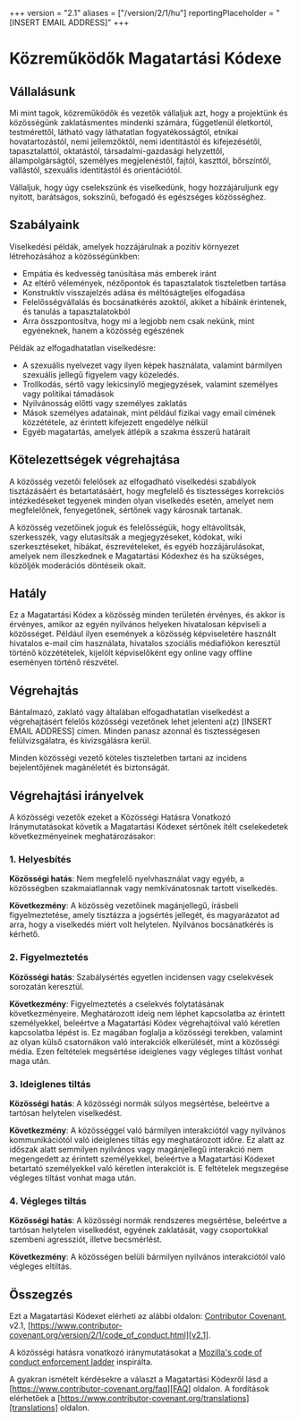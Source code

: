 +++
version = "2.1"
aliases = ["/version/2/1/hu"]
reportingPlaceholder = "[INSERT EMAIL ADDRESS]"
+++

# Közreműködők Magatartási Kódexe

## Vállalásunk

Mi mint tagok, közreműködők és vezetők vállaljuk azt, hogy a projektünk és közösségünk zaklatásmentes mindenki számára, függetlenül életkortól, testmérettől, látható vagy láthatatlan fogyatékosságtól, etnikai
hovatartozástól, nemi jellemzőktől, nemi identitástól és kifejezésétől, tapasztalattól, oktatástól, társadalmi-gazdasági helyzettől, állampolgárságtól, személyes megjelenéstől, fajtól, kaszttól, bőrszíntől, vallástól, szexuális
identitástól és orientációtól.

Vállaljuk, hogy úgy cselekszünk és viselkedünk, hogy hozzájáruljunk egy nyitott, barátságos, sokszínű, befogadó és egészséges közösséghez.

## Szabályaink

Viselkedési példák, amelyek hozzájárulnak a pozitív környezet létrehozásához a közösségünkben:

* Empátia és kedvesség tanúsítása más emberek iránt
* Az eltérő vélemények, nézőpontok és tapasztalatok tiszteletben tartása
* Konstruktív visszajelzés adása és méltóságteljes elfogadása
* Felelősségvállalás és bocsánatkérés azoktól, akiket a hibáink érintenek, és tanulás a tapasztalatokból
* Arra összpontosítva, hogy mi a legjobb nem csak nekünk, mint egyéneknek, hanem a közösség egészének

Példák az elfogadhatatlan viselkedésre:

* A szexuális nyelvezet vagy ilyen képek használata, valamint bármilyen szexuális jellegű figyelem vagy közeledés.
* Trollkodás, sértő vagy lekicsinylő megjegyzések, valamint személyes vagy politikai támadások
* Nyilvánosság előtti vagy személyes zaklatás
* Mások személyes adatainak, mint például fizikai vagy email címének közzététele, az érintett kifejezett engedélye nélkül
* Egyéb magatartás, amelyek átlépik a szakma ésszerű határait

## Kötelezettségek végrehajtása

A közösség vezetői felelősek az elfogadható viselkedési szabályok tisztázásáért és betartatásáért, hogy megfelelő és tisztességes korrekciós intézkedéseket tegyenek minden olyan viselkedés esetén, amelyet nem megfelelőnek, fenyegetőnek,
sértőnek vagy károsnak tartanak.

A közösség vezetőinek joguk és felelősségük, hogy eltávolítsák, szerkesszék, vagy elutasítsák a megjegyzéseket, kódokat, wiki szerkesztéseket, hibákat, észrevételeket, és egyéb hozzájárulásokat, amelyek nem illeszkednek e Magatartási Kódexhez és ha szükséges, közöljék moderációs döntéseik okait.

## Hatály

Ez a Magatartási Kódex a közösség minden területén érvényes, és akkor is érvényes, amikor az egyén nyilvános helyeken hivatalosan képviseli a közösséget. Például ilyen események a közösség képviseletére használt hivatalos e-mail cím
használata, hivatalos szociális médiafiókon keresztül történő közzétételek, kijelölt képviselőként egy online vagy offline eseményen történő részvétel.

## Végrehajtás

Bántalmazó, zaklató vagy általában elfogadhatatlan viselkedést a végrehajtásért felelős közösségi vezetőnek lehet jelenteni a(z) [INSERT EMAIL ADDRESS] címen. Minden panasz azonnal és tisztességesen felülvizsgálatra, és kivizsgálásra kerül.

Minden közösségi vezető köteles tiszteletben tartani az incidens bejelentőjének magánéletét és biztonságát.

## Végrehajtási irányelvek

A közösségi vezetők ezeket a Közösségi Hatásra Vonatkozó Iránymutatásokat követik a Magatartási Kódexet sértőnek ítélt cselekedetek következményeinek meghatározásakor:

### 1. Helyesbítés

**Közösségi hatás**: Nem megfelelő nyelvhasználat vagy egyéb, a közösségben szakmaiatlannak vagy nemkívánatosnak tartott viselkedés.

**Következmény**: A közösség vezetőinek magánjellegű, írásbeli figyelmeztetése, amely tisztázza a jogsértés jellegét, és magyarázatot ad arra, hogy a viselkedés miért volt helytelen. Nyilvános bocsánatkérés is kérhető.

### 2. Figyelmeztetés

**Közösségi hatás**: Szabálysértés egyetlen incidensen vagy cselekvések sorozatán keresztül.

**Következmény**: Figyelmeztetés a cselekvés folytatásának következményeire. Meghatározott ideig nem léphet kapcsolatba az érintett személyekkel, beleértve a Magatartási Kódex végrehajtóival való kéretlen kapcsolatba lépést is. Ez
magában foglalja a közösségi terekben, valamint az olyan külső csatornákon való interakciók elkerülését, mint a közösségi média. Ezen feltételek megsértése ideiglenes vagy végleges tiltást vonhat maga után.

### 3. Ideiglenes tiltás

**Közösségi hatás**: A közösségi normák súlyos megsértése, beleértve a tartósan helytelen viselkedést.

**Következmény**: A közösséggel való bármilyen interakciótól vagy nyilvános kommunikációtól való ideiglenes tiltás egy meghatározott időre. Ez alatt az időszak alatt semmilyen nyilvános vagy magánjellegű interakció nem megengedett
az érintett személyekkel, beleértve a Magatartási Kódexet betartató személyekkel való kéretlen interakciót is. E feltételek megszegése végleges tiltást vonhat maga után.

### 4. Végleges tiltás

**Közösségi hatás**: A közösségi normák rendszeres megsértése, beleértve a tartósan helytelen viselkedést, egyének zaklatását, vagy csoportokkal szembeni agressziót, illetve becsmérlést.

**Következmény**: A közösségen belüli bármilyen nyilvános interakciótól való végleges eltiltás.

## Összegzés

Ezt a Magatartási Kódexet elérheti az alábbi oldalon: [Contributor Covenant][homepage], v2.1, [https://www.contributor-covenant.org/version/2/1/code_of_conduct.html][v2.1].

A közösségi hatásra vonatkozó iránymutatásokat a [Mozilla's code of conduct enforcement ladder][Mozilla CoC] inspirálta.

A gyakran ismételt kérdésekre a választ a Magatartási Kódexről lásd a [https://www.contributor-covenant.org/faq][FAQ] oldalon. A fordítások elérhetőek a [https://www.contributor-covenant.org/translations][translations] oldalon.

[homepage]: https://www.contributor-covenant.org
[v2.1]: https://www.contributor-covenant.org/version/2/1/code_of_conduct.html
[Mozilla CoC]: https://github.com/mozilla/diversity
[FAQ]: https://www.contributor-covenant.org/faq
[translations]: https://www.contributor-covenant.org/translations
